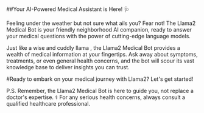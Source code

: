 ##Your AI-Powered Medical Assistant is Here!  🩺

Feeling under the weather but not sure what ails you?   Fear not! The Llama2 Medical Bot is your friendly neighborhood AI companion, ready to answer your medical questions with the power of cutting-edge language models.

Just like a wise and cuddly llama , the Llama2 Medical Bot provides a wealth of medical information at your fingertips.    Ask away about symptoms, treatments, or even general health concerns, and the bot will scour its vast knowledge base to deliver insights you can trust.

#Ready to embark on your medical journey with Llama2?  Let's get started!

P.S. Remember, the Llama2 Medical Bot is here to guide you, not replace a doctor's expertise.  ‍⚕️  For any serious health concerns, always consult a qualified healthcare professional.